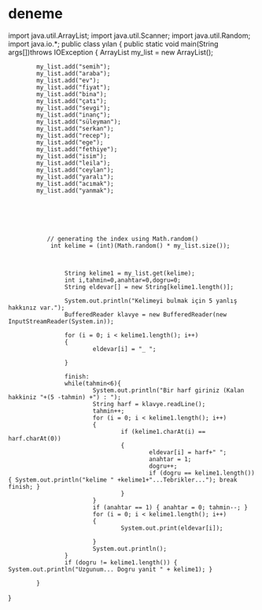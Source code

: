 # deneme
import java.util.ArrayList;
import java.util.Scanner;
import java.util.Random;
import java.io.*;
public class yılan {
	        public static void main(String args[])throws IOException
	        { ArrayList<String> my_list = new ArrayList<String>();
	        
	        
	        my_list.add("semih");
	        my_list.add("araba");
	        my_list.add("ev");
	        my_list.add("fiyat");
	        my_list.add("bina");
	        my_list.add("çatı");
	        my_list.add("sevgi");
	        my_list.add("inanç");
	        my_list.add("süleyman");
	        my_list.add("serkan");
	        my_list.add("recep");
	        my_list.add("ege");
	        my_list.add("fethiye");
	        my_list.add("isim");
	        my_list.add("leila");
	        my_list.add("ceylan");
	        my_list.add("yaralı");
	        my_list.add("acımak");
	        my_list.add("yanmak");
	        
	       
	  
	        
	        
	        
	           // generating the index using Math.random()
	            int kelime = (int)(Math.random() * my_list.size());
	  

	        
	                String kelime1 = my_list.get(kelime);
	                int i,tahmin=0,anahtar=0,dogru=0;
	                String eldevar[] = new String[kelime1.length()];

	                System.out.println("Kelimeyi bulmak için 5 yanlış hakkınız var.");
	                BufferedReader klavye = new BufferedReader(new InputStreamReader(System.in));

	                for (i = 0; i < kelime1.length(); i++)
	                {
	                        eldevar[i] = "_ ";

	                }

	                finish:
	                while(tahmin<6){
	                        System.out.println("Bir harf giriniz (Kalan hakkiniz "+(5 -tahmin) +") : ");
	                        String harf = klavye.readLine();
	                        tahmin++;
	                        for (i = 0; i < kelime1.length(); i++)
	                        {
	                                if (kelime1.charAt(i) == harf.charAt(0))
	                                {
	                                        eldevar[i] = harf+" ";
	                                        anahtar = 1;
	                                        dogru++;
	                                        if (dogru == kelime1.length()) { System.out.println("kelime " +kelime1+"...Tebrikler..."); break finish; }
	                                }
	                        }
	                        if (anahtar == 1) { anahtar = 0; tahmin--; }
	                        for (i = 0; i < kelime1.length(); i++)
	                        {
	                                System.out.print(eldevar[i]);

	                        }
	                        System.out.println();
	                }
	                if (dogru != kelime1.length()) { System.out.println("Uzgunum... Dogru yanit " + kelime1); }

	        }

}

